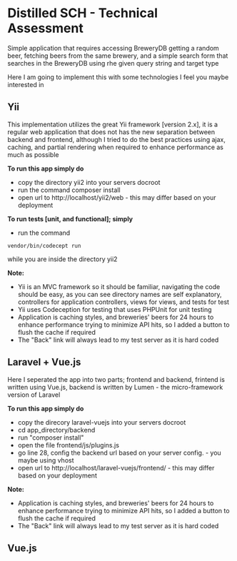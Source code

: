 # Distilled SCH - Technical Assessment
Simple application that requires accessing BreweryDB getting a random beer, fetching beers from the same brewery, and a simple search form that searches in the BreweryDB using rhe given query string and target type

Here I am going to implement this with some technologies I feel you maybe interested in

## Yii
This implementation utilizes the great Yii framework [version 2.x], it is a regular web application that does not has the new separation between backend and frontend, although I tried to do the best practices using ajax, caching, and partial rendering when required to enhance performance as much as possible

**To run this app simply do**
* copy the directory yii2 into your servers docroot
* run the command composer install
* open url to http://localhost/yii2/web - this may differ based on your deployment

**To run tests [unit, and functional]; simply**
* run the command
```
vendor/bin/codecept run
```
while you are inside the directory yii2

**Note:**
* Yii is an MVC framework so it should be familiar, navigating the code should be easy, as you can see directory names are self explanatory, controllers for application controllers, views for views, and tests for test  
* Yii uses Codeception for testing that uses PHPUnit for unit testing
* Application is caching styles, and breweries' beers for 24 hours to enhance performance trying to minimize API hits, so I added a button to flush the cache if required
* The "Back" link will always lead to my test server as it is hard coded 

## Laravel + Vue.js
Here I seperated the app into two parts; frontend and backend, frintend is written using Vue.js, backend is written by Lumen - the micro-framework version of Laravel

**To run this app simply do**
* copy the direcory laravel-vuejs into your servers docroot
* cd app_directory/backend
* run "composer install"
* open the file frontend/js/plugins.js
* go line 28, config the backend url based on your server config. - you maybe using vhost
* open url to http://localhost/laravel-vuejs/frontend/ - this may differ based on your deployment

**Note:**
* Application is caching styles, and breweries' beers for 24 hours to enhance performance trying to minimize API hits, so I added a button to flush the cache if required
* The "Back" link will always lead to my test server as it is hard coded

## Vue.js